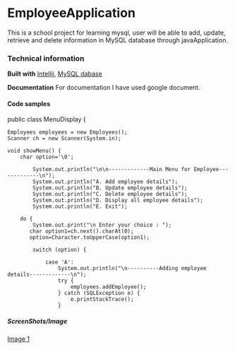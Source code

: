 # EmployeeApplication
This is a school project for learning mysql, user will be able to add, update, 
 retrieve and delete information in MySQL database through javaApplication.

### Technical information

**Built with** [Intellij](https://www.jetbrains.com/idea/),
[MySQL dabase](https://www.mysql.com/)

**Documentation** 
For documentation I have used google document.


#### Code samples

public class MenuDisplay {

    Employees employees = new Employees();
    Scanner ch = new Scanner(System.in);

    void showMenu() {
        char option='\0';

            System.out.println("\n\n-------------Main Menu for Employee-------------\n");
            System.out.println("A. Add employee details");
            System.out.println("B. Update employee details");
            System.out.println("C. Delete employee details");
            System.out.println("D. Display all employee details");
            System.out.println("E. Exit");

        do {
            System.out.print("\n Enter your choice : ");
           char option1=ch.next().charAt(0);
           option=Character.toUpperCase(option1);

            switch (option) {

                case 'A':
                    System.out.println("\n----------Adding employee details-------------\n");
                    try {
                        employees.addEmployee();
                    } catch (SQLException e) {
                        e.printStackTrace();
                    }

##### ScreenShots/Image


[Image 1](https://drive.google.com/file/d/1cl5t6zkii_W1YgUrc1l771RO3jUmFGYD/view?usp=sharing)